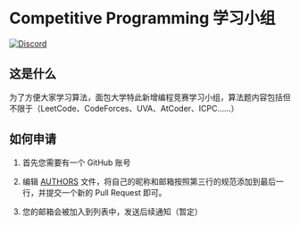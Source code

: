 # Competitive Programming 学习小组

[![Discord](https://badgen.net/badge/icon/discord?icon=discord&label)](https://discord.gg/dFuRjGW6GZ)

## 这是什么

为了方便大家学习算法，面包大学特此新增编程竞赛学习小组，算法题内容包括但不限于（LeetCode、CodeForces、UVA、AtCoder、ICPC……）

## 如何申请

1. 首先您需要有一个 GitHub 账号

2. 编辑 [AUTHORS](./AUTHORS) 文件，将自己的昵称和邮箱按照第三行的规范添加到最后一行，并提交一个新的 Pull Request 即可。

3. 您的邮箱会被加入到列表中，发送后续通知（暂定）
